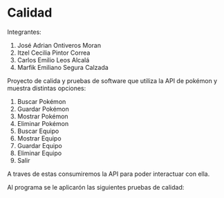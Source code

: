 # Calidad
Integrantes:
  1. José Adrian Ontiveros Moran
  2. Itzel Cecilia Pintor Correa
  3. Carlos Emilio Leos Alcalá
  4. Marfik Emiliano Segura Calzada

Proyecto de calida y pruebas de software que utiliza la API de pokémon y muestra distintas opciones:
  1. Buscar Pokémon
  2. Guardar Pokémon
  3. Mostrar Pokémon
  4. Eliminar Pokémon
  5. Buscar Equipo
  6. Mostrar Equipo
  7. Guardar Equipo
  8. Eliminar Equipo
  0. Salir

A traves de estas consumiremos la API para poder interactuar con ella.

Al programa se le aplicarón las siguientes pruebas de calidad:

